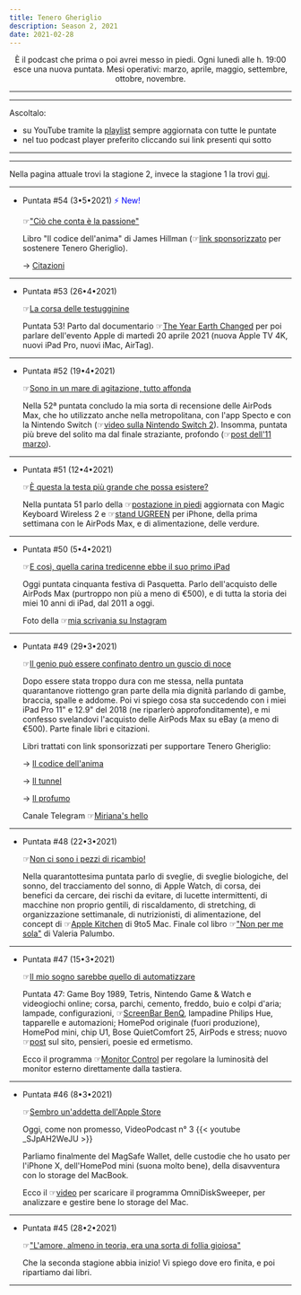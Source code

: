 ```yaml
---
title: Tenero Gheriglio
description: Season 2, 2021
date: 2021-02-28
---
```

<div align="center">
È il podcast che prima o poi avrei messo in piedi. Ogni lunedì alle h. 19:00 esce una nuova puntata. Mesi operativi: marzo, aprile, maggio, settembre, ottobre, novembre.
</div>

---
---

Ascoltalo:

* su YouTube tramite la [playlist](https://youtube.com/playlist?list=PLG8qHQG7k8JqVa_Mvqm0fulqaofHLWUn5) sempre aggiornata con tutte le puntate
* nel tuo podcast player preferito cliccando sui link presenti qui sotto

---
---

Nella pagina attuale trovi la stagione 2, invece la stagione 1 la trovi [qui](https://miry1919.github.io/hugosite/podcast/tenero-gheriglio/).

---

* Puntata #54 (3•5•2021) <span style="color:blue">⚡ New!</span>

    ☞["Ciò che conta è la passione"](https://anchor.fm/miriana-novella7/episodes/Ci-che-conta--la-passione-e1044l6)
    
    Libro "Il codice dell'anima" di James Hillman (☞[link sponsorizzato](https://amzn.to/3thqi2A) per sostenere Tenero Gheriglio).

    → [Citazioni](https://miry1919.github.io/hugosite/quote/il-codice-dellanima/)
    
---

* Puntata #53 (26•4•2021)

    ☞[La corsa delle testugginine](https://anchor.fm/miriana-novella7/episodes/53--La-corsa-delle-testugginine-evm8cu)
    
    Puntata 53! Parto dal documentario ☞[The Year Earth Changed](https://tv.apple.com/it/movie/the-year-earth-changed/umc.cmc.3fob3t7nfhehpb3ilgynzxmnu) per poi parlare dell'evento Apple di martedì 20 aprile 2021 (nuova Apple TV 4K, nuovi iPad Pro, nuovi iMac, AirTag).
    
---

* Puntata #52 (19•4•2021)

    ☞[Sono in un mare di agitazione, tutto affonda](https://anchor.fm/miriana-novella7/episodes/52--Sono-in-un-mare-di-agitazione--tutto-affonda-ev6kq6)
    
    Nella 52ª puntata concludo la mia sorta di recensione delle AirPods Max, che ho utilizzato anche nella metropolitana, con l'app Specto e con la Nintendo Switch (☞[video sulla Nintendo Switch 2](https://youtu.be/T_fqmiMBLDA )). Insomma, puntata più breve del solito ma dal finale straziante, profondo (☞[post dell'11 marzo](https://miry1919.github.io/hugosite/post/pensieri-e-poesie/)).
    
---

* Puntata #51 (12•4•2021)

    ☞[È questa la testa più grande che possa esistere?](https://anchor.fm/miriana-novella7/episodes/51---questa-la-testa-pi-grande-che-possa-esistere-eum5rb)
    
    Nella puntata 51 parlo della  ☞[postazione in piedi](https://www.instagram.com/p/CNcbUFgDhPI/?igshid=1v250ai47dc14) aggiornata con Magic Keyboard Wireless 2 e ☞[stand UGREEN](https://amzn.to/3g0ufW9) per iPhone, della prima settimana con le AirPods Max, e di alimentazione, delle verdure.
    
---

* Puntata #50 (5•4•2021)

    ☞[E così, quella carina tredicenne ebbe il suo primo iPad](https://anchor.fm/miriana-novella7/episodes/50--E-cos--quella-carina-tredicenne-ebbe-il-suo-primo-iPad-eu8hcv)
    
    Oggi puntata cinquanta festiva di Pasquetta. Parlo dell'acquisto delle AirPods Max (purtroppo non più a meno di €500), e di tutta la storia dei miei 10 anni di iPad, dal 2011 a oggi.

    Foto della ☞[mia scrivania su Instagram](https://www.instagram.com/p/CNKbDiyDPjh/?igshid=bgwg0l6r0f2m)
    
---

* Puntata #49 (29•3•2021)

    ☞[Il genio può essere confinato dentro un guscio di noce](https://anchor.fm/miriana-novella7/episodes/49--Il-genio-pu-essere-confinato-dentro-un-guscio-di-noce-etp4nt)
    
    Dopo essere stata troppo dura con me stessa, nella puntata quarantanove riottengo gran parte della mia dignità parlando di gambe, braccia, spalle e addome. Poi vi spiego cosa sta succedendo con i miei iPad Pro 11" e 12.9" del 2018 (ne riparlerò approfonditamente), e mi confesso svelandovi l'acquisto delle AirPods Max su eBay (a meno di €500). Parte finale libri e citazioni.

    Libri trattati con link sponsorizzati per supportare Tenero Gheriglio:
    &nbsp;
    
    → [Il codice dell'anima](https://amzn.to/2PjS68e)
    &nbsp;
    
    → [Il tunnel](https://amzn.to/3m0dXxz)
    &nbsp;
    
    → [Il profumo](https://amzn.to/2PhxGN9)
    &nbsp;

    Canale Telegram  ☞[Miriana's hello](https://t.me/miry1919)
    
---

* Puntata #48 (22•3•2021)

    ☞[Non ci sono i pezzi di ricambio!](https://anchor.fm/miriana-novella7/episodes/48--Non-ci-sono-i-pezzi-di-ricambio-et4uni)
    
    Nella quarantottesima puntata parlo di sveglie, di sveglie biologiche, del sonno, del tracciamento del sonno, di Apple Watch, di corsa, dei benefici da cercare, dei rischi da evitare, di lucette intermittenti, di macchine non proprio gentili, di riscaldamento, di stretching, di organizzazione settimanale, di nutrizionisti, di alimentazione, del concept di ☞[Apple Kitchen](https://9to5mac.com/2021/02/08/concept-apple-kitchen-would-be-a-natural-extension-of-the-companys-health-initiatives/) di 9to5 Mac. Finale col libro ☞["Non per me sola"](https://amzn.to/3s7qTEf) di Valeria Palumbo.
    
---

* Puntata #47 (15•3•2021)

    ☞[Il mio sogno sarebbe quello di automatizzare](https://anchor.fm/miriana-novella7/episodes/47--Il-mio-sogno-sarebbe-quello-di-automatizzare-eshbhv)
    
    Puntata 47: Game Boy 1989, Tetris, Nintendo Game & Watch e videogiochi online; corsa, parchi, cemento, freddo, buio e colpi d'aria; lampade, configurazioni, ☞[ScreenBar BenQ](https://amzn.to/38zMSvQ), lampadine Philips Hue, tapparelle e automazioni; HomePod originale (fuori produzione), HomePod mini, chip U1, Bose QuietComfort 25, AirPods e stress; nuovo ☞[post](https://miry1919.github.io/hugosite/post/pensieri-e-poesie/) sul sito, pensieri, poesie ed ermetismo.

    Ecco il programma ☞[Monitor Control](https://github.com/MonitorControl/MonitorControl) per regolare la luminosità del monitor esterno direttamente dalla tastiera.
    
---

* Puntata #46 (8•3•2021)

    ☞[Sembro un'addetta dell'Apple Store](https://anchor.fm/miriana-novella7/episodes/46--Sembro-unaddetta-dellApple-Store-ersaeh)
    
    Oggi, come non promesso, VideoPodcast n° 3 {{< youtube _SJpAH2WeJU >}}

    Parliamo finalmente del MagSafe Wallet, delle custodie che ho usato per l'iPhone X, dell'HomePod mini (suona molto bene), della disavventura con lo storage del MacBook.

    Ecco il ☞[video](https://www.youtube.com/watch?v=aBiXCNRdiGA) per scaricare il programma OmniDiskSweeper, per analizzare e gestire bene lo storage del Mac.
    
---

* Puntata #45 (28•2•2021)

    ☞["L'amore, almeno in teoria, era una sorta di follia gioiosa"](https://anchor.fm/miriana-novella7/episodes/45--Lamore--almeno-in-teoria--era-una-sorta-di-follia-gioiosa-er74es)
    
    Che la seconda stagione abbia inizio! Vi spiego dove ero finita, e poi ripartiamo dai libri.
    
---
